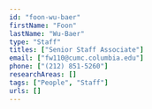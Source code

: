 ```yaml
---
id: "foon-wu-baer"
firstName: "Foon"
lastName: "Wu-Baer"
type: "Staff"
titles: ["Senior Staff Associate"]
email: ["fw110@cumc.columbia.edu"]
phone: ["(212) 851-5260"]
researchAreas: []
tags: ["People", "Staff"]
urls: []
---
```

